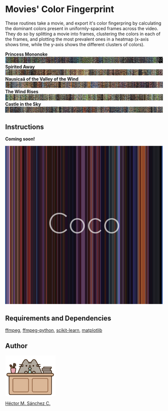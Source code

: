 #   Movies' Color Fingerprint

These routines take a movie, and export it's color fingerpring by calculating the dominant colors present in uniformly-spaced frames across the video. They do so by splitting a movie into frames, clustering the colors in each of the frames, and plotting the most prevalent ones in a heatmap (x-axis shows time, while the y-axis shows the different clusters of colors).


**Princess Mononoke**
<img src="./media/PrincessMononoke.jpg">
**Spirited Away**
<img src="./media/SpiritedAway.jpg">
**Nausicaä of the Valley of the Wind**
<img src="./media/Nausicaa.jpg">
**The Wind Rises**
<img src="./media/TheWindRises.jpg">
**Castle in the Sky**
<img src="./media/CastleInTheSky.jpg">

##  Instructions

**Coming soon!**


<img src="./media/Coco.jpg">

##  Requirements and Dependencies

[ffmpeg](https://ffmpeg.org/), [ffmpeg-python](https://pypi.org/project/ffmpeg-python/), [scikit-learn](https://scikit-learn.org/), [matplotlib](https://matplotlib.org/)


## Author

<img src="./media/pusheen.jpg" height="130px" align="middle"><br>

[Héctor M. Sánchez C.](https://chipdelmal.github.io/)
